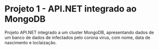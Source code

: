 # Projeto 1 - API.NET integrado ao MongoDB

Projeto API.NET integrado a um cluster MongoDB, apresentando dados de um banco de dados de infectados pelo corona virus, com nome, data de nascimento e loclaização.